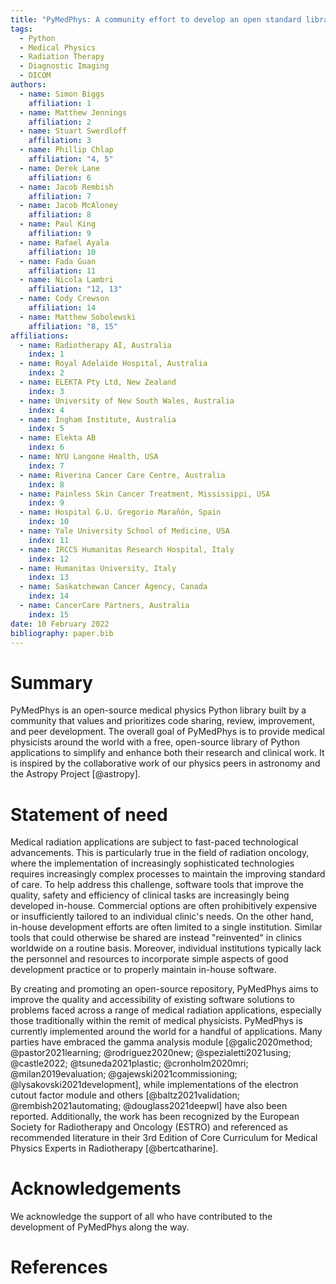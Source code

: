```yaml
---
title: "PyMedPhys: A community effort to develop an open standard library for Medical Physics in Python"
tags:
  - Python
  - Medical Physics
  - Radiation Therapy
  - Diagnostic Imaging
  - DICOM
authors:
  - name: Simon Biggs
    affiliation: 1
  - name: Matthew Jennings
    affiliation: 2
  - name: Stuart Swerdloff
    affiliation: 3
  - name: Phillip Chlap
    affiliation: "4, 5"
  - name: Derek Lane
    affiliation: 6
  - name: Jacob Rembish
    affiliation: 7
  - name: Jacob McAloney
    affiliation: 8
  - name: Paul King
    affiliation: 9
  - name: Rafael Ayala
    affiliation: 10
  - name: Fada Guan
    affiliation: 11
  - name: Nicola Lambri
    affiliation: "12, 13"
  - name: Cody Crewson
    affiliation: 14
  - name: Matthew Sobolewski
    affiliation: "8, 15"
affiliations:
  - name: Radiotherapy AI, Australia
    index: 1
  - name: Royal Adelaide Hospital, Australia
    index: 2
  - name: ELEKTA Pty Ltd, New Zealand
    index: 3
  - name: University of New South Wales, Australia
    index: 4
  - name: Ingham Institute, Australia
    index: 5
  - name: Elekta AB
    index: 6
  - name: NYU Langone Health, USA
    index: 7
  - name: Riverina Cancer Care Centre, Australia
    index: 8
  - name: Painless Skin Cancer Treatment, Mississippi, USA
    index: 9
  - name: Hospital G.U. Gregorio Marañón, Spain
    index: 10
  - name: Yale University School of Medicine, USA
    index: 11
  - name: IRCCS Humanitas Research Hospital, Italy
    index: 12
  - name: Humanitas University, Italy
    index: 13
  - name: Saskatchewan Cancer Agency, Canada
    index: 14
  - name: CancerCare Partners, Australia
    index: 15
date: 10 February 2022
bibliography: paper.bib
---
```


# Summary

PyMedPhys is an open-source medical physics Python library built by a community
that values and prioritizes code sharing, review, improvement, and peer
development. The overall goal of PyMedPhys is to provide medical physicists
around the world with a free, open-source library of Python applications to
simplify and enhance both their research and clinical work. It is inspired by
the collaborative work of our physics peers in astronomy and the Astropy
Project [@astropy].

# Statement of need

Medical radiation applications are subject to fast-paced technological
advancements. This is particularly true in the field of radiation oncology,
where the implementation of increasingly sophisticated technologies requires
increasingly complex processes to maintain the improving standard of care. To
help address this challenge, software tools that improve the quality, safety
and efficiency of clinical tasks are increasingly being developed in-house.
Commercial options are often prohibitively expensive or insufficiently tailored
to an individual clinic's needs. On the other hand, in-house development
efforts are often limited to a single institution. Similar tools that could
otherwise be shared are instead "reinvented" in clinics worldwide on a routine
basis. Moreover, individual institutions typically lack the personnel and
resources to incorporate simple aspects of good development practice or to
properly maintain in-house software.

By creating and promoting an open-source repository, PyMedPhys aims to improve
the quality and accessibility of existing software solutions to problems faced
across a range of medical radiation applications, especially those
traditionally within the remit of medical physicists. PyMedPhys is currently
implemented around the world for a handful of applications.
Many parties have embraced the gamma analysis module [@galic2020method;
@pastor2021learning; @rodriguez2020new; @spezialetti2021using; @castle2022;
@tsuneda2021plastic; @cronholm2020mri; @milan2019evaluation;
@gajewski2021commissioning; @lysakovski2021development], while implementations
of the electron cutout factor module and others [@baltz2021validation;
@rembish2021automating; @douglass2021deepwl] have also been reported.
Additionally, the work has been recognized by the European Society for
Radiotherapy and Oncology (ESTRO) and referenced as recommended literature in
their 3rd Edition of Core Curriculum for Medical Physics Experts in
Radiotherapy [@bertcatharine].

# Acknowledgements

We acknowledge the support of all who have contributed to the development of
PyMedPhys along the way.

# References
